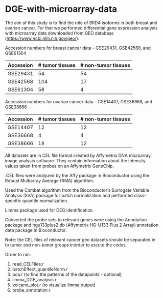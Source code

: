 # DGE-with-microarray-data

The aim of this study is to find the role of BRD4 isoforms in both breast and ovarian cancer. For that we performed differential gene expression analysis with microarray data downloaded from GEO database (https://www.ncbi.nlm.nih.gov/geo/). 

Accession numbers for breast cancer data - GSE29431, GSE42568, and GSE61304 

| Accession       | # tumor tissues | # non-tumor tissues |
| --------------- | --------------- | ------------------- |
| GSE29431        |       54        |         54          |
| GSE42568        |      104        |         17          |
| GSE61304        |       58        |          4          |

Accession numbers for ovarian cancer data - GSE14407, GSE36668, and GSE38666

| Accession       | # tumor tissues | # non-tumor tissues |
| --------------- | --------------- | ------------------- |
| GSE14407        |       12        |         12          |
| GSE36668        |        4        |          4          |
| GSE38666        |       18        |         12          |


All datasets are in CEL file format created by Affymetrix DNA microarray image analysis software. They contain information about the intensity values taken from probes on an Affymetrix GeneChip. 

.CEL files were analyzed by the Affy package in Bioconductor using the Robust Multiarray Average (RMA) algorithm. 

Used the Combat algorithm from the Bioconductor’s Surrogate Variable Analysis (SVA) package for batch normalization and performed class-specific quantile normalization.

Limma package used for DEG identification.

Converted the probe sets to relevant genes were using the Annotation package and hgu133plus2.db (Affymetrix HG-U133 Plus 2 Array) annotation data package in Bioconductor.

Note: the CEL files of relevant cancer geo datasets should be separated in to tumor and non-tumor groups inorder to excute the codes.

Order to run:

<ol>
  <li>read_CELFiles.r</li>
  <li>batchEffect_quantileNorm.r</li>
  <li>pca.r (to find the patterns of the datapoints - optional)</li>
  <li>limma_DGE_analysis.r</li>
  <li>volcano_plot.r (to visualize limma output)</li>
  <li>probe_annotation.r</li>
</ol>

